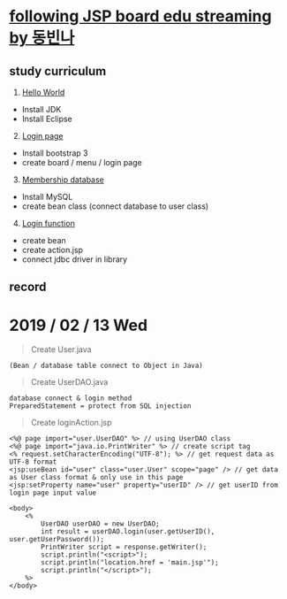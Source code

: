 # [following JSP board edu streaming by 동빈나](https://www.youtube.com/channel/UChflhu32f5EUHlY7_SetNWw)

## study curriculum
1. [Hello World](https://youtu.be/wEIBDHfoMBg)
 * Install JDK
 * Install Eclipse
2. [Login page](https://youtu.be/MtxFWczSFqU)
 * Install bootstrap 3
 * create board / menu / login page
3. [Membership database](https://youtu.be/kN8xRG6UPZM)
 * Install MySQL
 * create bean class (connect database to user class)
4. [Login function](https://youtu.be/RYo3OGlRoJw)
 * create bean
 * create action.jsp
 * connect jdbc driver in library



## record

# 2019 / 02 / 13 Wed
> Create User.java

    (Bean / database table connect to Object in Java)

> Create UserDAO.java

    database connect & login method
    PreparedStatement = protect from SQL injection

> Create loginAction.jsp

    <%@ page import="user.UserDAO" %> // using UserDAO class
    <%@ page import="java.io.PrintWriter" %> // create script tag
    <% request.setCharacterEncoding("UTF-8"); %> // get request data as UTF-8 format
    <jsp:useBean id="user" class="user.User" scope="page" /> // get data as User class format & only use in this page
    <jsp:setProperty name="user" property="userID" /> // get userID from login page input value

    <body>
        <%
            UserDAO userDAO = new UserDAO;
            int result = userDAO.login(user.getUserID(), user.getUserPassword());
            PrintWriter script = response.getWriter();
            script.println("<script>");
            script.println("location.href = 'main.jsp'");
            script.println("</script>");
        %>
    </body>
